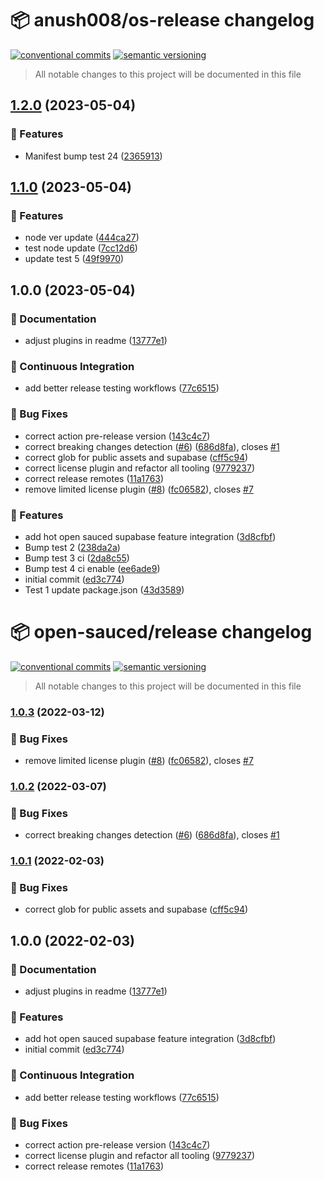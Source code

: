 # 📦 anush008/os-release changelog

[![conventional commits](https://img.shields.io/badge/conventional%20commits-1.0.0-yellow.svg)](https://conventionalcommits.org)
[![semantic versioning](https://img.shields.io/badge/semantic%20versioning-2.0.0-green.svg)](https://semver.org)

> All notable changes to this project will be documented in this file

## [1.2.0](https://github.com/Anush008/os-release/compare/v1.1.0...v1.2.0) (2023-05-04)


### 🍕 Features

* Manifest bump test 24 ([2365913](https://github.com/Anush008/os-release/commit/236591331a3f5bea4a8daf8d76bdc0ed7ca9d459))

## [1.1.0](https://github.com/Anush008/os-release/compare/v1.0.0...v1.1.0) (2023-05-04)


### 🍕 Features

* node ver update ([444ca27](https://github.com/Anush008/os-release/commit/444ca276ee47e807e36acfff87f13c76c0192cc9))
* test node update ([7cc12d6](https://github.com/Anush008/os-release/commit/7cc12d66485ddfe7b17953ef2e0b816f8a7aea3f))
* update test 5 ([49f9970](https://github.com/Anush008/os-release/commit/49f997065be44067bf4315289830a329e54286ac))

## 1.0.0 (2023-05-04)


### 📝 Documentation

* adjust plugins in readme ([13777e1](https://github.com/Anush008/os-release/commit/13777e1dd89e1d4b7ecc870a7b722ebf9ed77e57))


### 🔁 Continuous Integration

* add better release testing workflows ([77c6515](https://github.com/Anush008/os-release/commit/77c6515db6f5f2f75b53f636769d3082bff02c98))


### 🐛 Bug Fixes

* correct action pre-release version ([143c4c7](https://github.com/Anush008/os-release/commit/143c4c7a89d71d8f4981bbcd39b167f552be1195))
* correct breaking changes detection ([#6](https://github.com/Anush008/os-release/issues/6)) ([686d8fa](https://github.com/Anush008/os-release/commit/686d8fa034083f413f48e129bc7be08f10751df1)), closes [#1](https://github.com/Anush008/os-release/issues/1)
* correct glob for public assets and supabase ([cff5c94](https://github.com/Anush008/os-release/commit/cff5c94ce9b7eb83587e311b08d18ecb6f490fc2))
* correct license plugin and refactor all tooling ([9779237](https://github.com/Anush008/os-release/commit/977923782bc924cc58bc69aa630fa1fbd850af75))
* correct release remotes ([11a1763](https://github.com/Anush008/os-release/commit/11a1763c43c319e25343d89e159e7cd1f951f976))
* remove limited license plugin ([#8](https://github.com/Anush008/os-release/issues/8)) ([fc06582](https://github.com/Anush008/os-release/commit/fc06582e7045e5799357397a4912061a68c633b2)), closes [#7](https://github.com/Anush008/os-release/issues/7)


### 🍕 Features

* add hot open sauced supabase feature integration ([3d8cfbf](https://github.com/Anush008/os-release/commit/3d8cfbf01a52fd8309b4eb82fda8b2794abe9736))
* Bump test 2 ([238da2a](https://github.com/Anush008/os-release/commit/238da2a80bd31a91c3abd35dc900173a3fac8da4))
* Bump test 3 ci ([2da8c55](https://github.com/Anush008/os-release/commit/2da8c55202c7d27369bc1c0056e0ef7ff5be67e7))
* Bump test 4 ci enable ([ee6ade9](https://github.com/Anush008/os-release/commit/ee6ade9ae76f4ebd2b4111f43f0d47324a406a91))
* initial commit ([ed3c774](https://github.com/Anush008/os-release/commit/ed3c77420ead8a9b395c60d00cd6b5badba0c6b4))
* Test 1 update package.json ([43d3589](https://github.com/Anush008/os-release/commit/43d3589d86b2de2247b1caaf8abaaeb28e16b41e))

# 📦 open-sauced/release changelog

[![conventional commits](https://img.shields.io/badge/conventional%20commits-1.0.0-yellow.svg)](https://conventionalcommits.org)
[![semantic versioning](https://img.shields.io/badge/semantic%20versioning-2.0.0-green.svg)](https://semver.org)

> All notable changes to this project will be documented in this file

### [1.0.3](https://github.com/open-sauced/release/compare/v1.0.2...v1.0.3) (2022-03-12)


### 🐛 Bug Fixes

* remove limited license plugin ([#8](https://github.com/open-sauced/release/issues/8)) ([fc06582](https://github.com/open-sauced/release/commit/fc06582e7045e5799357397a4912061a68c633b2)), closes [#7](https://github.com/open-sauced/release/issues/7)

### [1.0.2](https://github.com/open-sauced/release/compare/v1.0.1...v1.0.2) (2022-03-07)


### 🐛 Bug Fixes

* correct breaking changes detection ([#6](https://github.com/open-sauced/release/issues/6)) ([686d8fa](https://github.com/open-sauced/release/commit/686d8fa034083f413f48e129bc7be08f10751df1)), closes [#1](https://github.com/open-sauced/release/issues/1)

### [1.0.1](https://github.com/open-sauced/release/compare/v1.0.0...v1.0.1) (2022-02-03)


### 🐛 Bug Fixes

* correct glob for public assets and supabase ([cff5c94](https://github.com/open-sauced/release/commit/cff5c94ce9b7eb83587e311b08d18ecb6f490fc2))

## 1.0.0 (2022-02-03)


### 📝 Documentation

* adjust plugins in readme ([13777e1](https://github.com/open-sauced/release/commit/13777e1dd89e1d4b7ecc870a7b722ebf9ed77e57))


### 🍕 Features

* add hot open sauced supabase feature integration ([3d8cfbf](https://github.com/open-sauced/release/commit/3d8cfbf01a52fd8309b4eb82fda8b2794abe9736))
* initial commit ([ed3c774](https://github.com/open-sauced/release/commit/ed3c77420ead8a9b395c60d00cd6b5badba0c6b4))


### 🔁 Continuous Integration

* add better release testing workflows ([77c6515](https://github.com/open-sauced/release/commit/77c6515db6f5f2f75b53f636769d3082bff02c98))


### 🐛 Bug Fixes

* correct action pre-release version ([143c4c7](https://github.com/open-sauced/release/commit/143c4c7a89d71d8f4981bbcd39b167f552be1195))
* correct license plugin and refactor all tooling ([9779237](https://github.com/open-sauced/release/commit/977923782bc924cc58bc69aa630fa1fbd850af75))
* correct release remotes ([11a1763](https://github.com/open-sauced/release/commit/11a1763c43c319e25343d89e159e7cd1f951f976))
